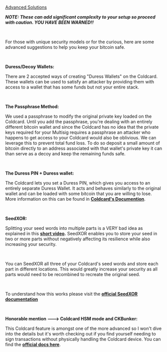 [Advanced Solutions](#advanced-solutions)

***NOTE: These can add significant complexity to your setup so proceed with caution. YOU HAVE BEEN WARNED!!*** 

<br>

For those with unique security models or for the curious, here are some advanced suggestions to help you keep your bitcoin safe.

<br>

**Duress/Decoy Wallets:**

There are 2 accepted ways of creating "Duress Wallets" on the Coldcard. These wallets can be used to
satisfy an attacker by providing them with access to a wallet that has some funds but not 
your entire stack. 

<br>

**The Passphrase Method:**

We used a passphrase to modify the original private key loaded on the Coldcard.
Until you add the passphrase, you're dealing with an entirely different bitcoin wallet
and since the Coldcard has no idea that the private keys required for your Multisig requires a passphrase
an attacker who happens to get access to your Coldcard would also be oblivious. We can leverage this 
to prevent total fund loss. To do so deposit a small amount of bitcoin directly to an address 
associated with that wallet's private key it can than serve as a decoy and keep the remaining funds safe.

<br>

**The Duress PIN + Duress wallet:**

The Coldcard lets you set a Duress PIN, which gives you access to an entirely separate Duress Wallet.
It acts and behaves similarly to the original wallet and can be loaded with some bitcoin that you
are willing to lose. More information on this can be found in **[Coldcard's Documention](https://coldcard.com/docs/settings/#duress-pin)**.

<br>

**SeedXOR:**

Splitting your seed words into multiple parts is a VERY bad idea as explained in this **[short video](https://www.youtube.com/watch?v=p5nSibpfHYE&t=3s).**
SeedXOR enables you to store your seed in two or more parts without negatively affecting its resilience while also increasing your security. 

<br>

You can SeedXOR all three of your Coldcard's seed words and store each part in different locations. This would greatly increase your security
as all parts would need to be recombined to recreate the original seed.

<br>

To understand how this works please visit the **[official SeedXOR documentation](https://seedxor.com/)**

<br>

**Honorable mention ---> Coldcard HSM mode and CKBunker:**

This Coldcard feature is amongst one of the more advanced so I won't dive into the details but it's worth checking out
if you find yourself needing to sign transactions without physically handling the Coldcard device. You can find the
**[official docs here](https://coldcard.com/docs/hsm/)**.





